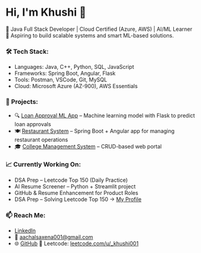 # Hi, I'm Khushi 👋

🚀 Java Full Stack Developer | Cloud Certified (Azure, AWS) | AI/ML Learner  
🎯 Aspiring to build scalable systems and smart ML-based solutions.

### 🛠️ Tech Stack:
- Languages: Java, C++, Python, SQL, JavaScript  
- Frameworks: Spring Boot, Angular, Flask  
- Tools: Postman, VSCode, Git, MySQL  
- Cloud: Microsoft Azure (AZ-900), AWS Essentials  

### 📂 Projects:
- 🔍 [Loan Approval ML App](https://github.com/001khushi/loan-approval-ml) – Machine learning model with Flask to predict loan approvals  
- 🍽️ [Restaurant System](https://github.com/001khushi/RestaurantSystem) – Spring Boot + Angular app for managing restaurant operations  
- 🎓 [College Management System](https://github.com/001khushi/college_management) – CRUD-based web portal

### 📈 Currently Working On:
- DSA Prep – Leetcode Top 150 (Daily Practice)  
- AI Resume Screener – Python + Streamlit project  
- GitHub & Resume Enhancement for Product Roles
- DSA Prep – Solving Leetcode Top 150 → [My Profile](https://leetcode.com/u/_khushi001/)

### 📫 Reach Me:
- [LinkedIn](https://linkedin.com/in/khushi-saxena-2aaa041b0)  
- 📧 aachalsaxena001@gmail.com  
- 🌐 [GitHub](https://github.com/001khushi)
🔗 Leetcode: [leetcode.com/u/_khushi001](https://leetcode.com/u/_khushi001/)

